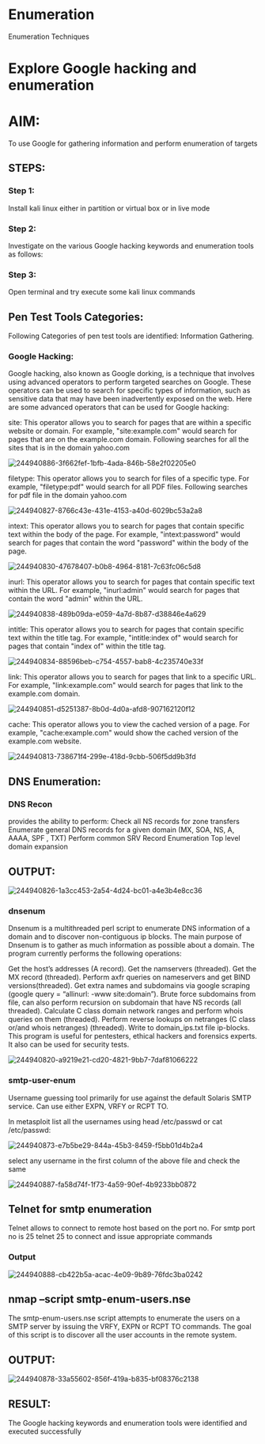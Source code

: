 # Enumeration
Enumeration Techniques

# Explore Google hacking and enumeration 

# AIM:

To use Google for gathering information and perform enumeration of targets

## STEPS:

### Step 1:

Install kali linux either in partition or virtual box or in live mode

### Step 2:

Investigate on the various Google hacking keywords and enumeration tools as follows:


### Step 3:
Open terminal and try execute some kali linux commands

## Pen Test Tools Categories:  

Following Categories of pen test tools are identified:
Information Gathering.

### Google Hacking:

Google hacking, also known as Google dorking, is a technique that involves using advanced operators to perform targeted searches on Google. These operators can be used to search for specific types of information, such as sensitive data that may have been inadvertently exposed on the web. Here are some advanced operators that can be used for Google hacking:

site:
This operator allows you to search for pages that are within a specific website or domain. For example, "site:example.com" would search for pages that are on the example.com domain.
Following searches for all the sites that is in the domain yahoo.com

![244940886-3f662fef-1bfb-4ada-846b-58e2f02205e0](https://github.com/prithviraj5703/Enumeration/assets/121418418/70acf706-402f-417f-87bb-bf1d2ea4cdd3)


filetype: 
This operator allows you to search for files of a specific type. For example, "filetype:pdf" would search for all PDF files.
Following searches for pdf file in the domain yahoo.com

![244940827-8766c43e-431e-4153-a40d-6029bc53a2a8](https://github.com/prithviraj5703/Enumeration/assets/121418418/ab27acf6-7aff-4921-8ae6-b4231bdd2262)




intext: 
This operator allows you to search for pages that contain specific text within the body of the page. For example, "intext:password" would search for pages that contain the word "password" within the body of the page.

![244940830-47678407-b0b8-4964-8181-7c63fc06c5d8](https://github.com/prithviraj5703/Enumeration/assets/121418418/02c8c6c4-a98c-41e3-91cd-e31fa31efaba)



inurl: 
This operator allows you to search for pages that contain specific text within the URL. For example, "inurl:admin" would search for pages that contain the word "admin" within the URL.

![244940838-489b09da-e059-4a7d-8b87-d38846e4a629](https://github.com/prithviraj5703/Enumeration/assets/121418418/c19ac69f-cdb6-4922-af7b-2323de114c10)



intitle: 
This operator allows you to search for pages that contain specific text within the title tag. For example, "intitle:index of" would search for pages that contain "index of" within the title tag.

![244940834-88596beb-c754-4557-bab8-4c235740e33f](https://github.com/prithviraj5703/Enumeration/assets/121418418/55f07523-0bad-4390-9cc1-eeccd84d422a)


link:
This operator allows you to search for pages that link to a specific URL. For example, "link:example.com" would search for pages that link to the example.com domain.

![244940851-d5251387-8b0d-4d0a-afd8-907162120f12](https://github.com/prithviraj5703/Enumeration/assets/121418418/a04a7f82-0dfa-45f1-a5cb-b0946cf81a74)


cache: 
This operator allows you to view the cached version of a page. For example, "cache:example.com" would show the cached version of the example.com website.

![244940813-738671f4-299e-418d-9cbb-506f5dd9b3fd](https://github.com/prithviraj5703/Enumeration/assets/121418418/a1bcadcd-21f1-42be-808e-aa3617a306f9)


 
## DNS Enumeration:


### DNS Recon
provides the ability to perform:
Check all NS records for zone transfers
Enumerate general DNS records for a given domain (MX, SOA, NS, A, AAAA, SPF , TXT)
Perform common SRV Record Enumeration
Top level domain expansion

## OUTPUT:

![244940826-1a3cc453-2a54-4d24-bc01-a4e3b4e8cc36](https://github.com/prithviraj5703/Enumeration/assets/121418418/196587e6-a50a-4c39-8da7-6da2332619bd)


### dnsenum
Dnsenum is a multithreaded perl script to enumerate DNS information of a domain and to discover non-contiguous ip blocks. The main purpose of Dnsenum is to gather as much information as possible about a domain. The program currently performs the following operations:

Get the host’s addresses (A record).
Get the namservers (threaded).
Get the MX record (threaded).
Perform axfr queries on nameservers and get BIND versions(threaded).
Get extra names and subdomains via google scraping (google query = “allinurl: -www site:domain”).
Brute force subdomains from file, can also perform recursion on subdomain that have NS records (all threaded).
Calculate C class domain network ranges and perform whois queries on them (threaded).
Perform reverse lookups on netranges (C class or/and whois netranges) (threaded).
Write to domain_ips.txt file ip-blocks.
This program is useful for pentesters, ethical hackers and forensics experts. It also can be used for security tests.

![244940820-a9219e21-cd20-4821-9bb7-7daf81066222](https://github.com/prithviraj5703/Enumeration/assets/121418418/10421e2e-3041-4fca-b031-2124cb706a76)



### smtp-user-enum
Username guessing tool primarily for use against the default Solaris SMTP service. Can use either EXPN, VRFY or RCPT TO.


In metasploit list all the usernames using head /etc/passwd or cat /etc/passwd:


![244940873-e7b5be29-844a-45b3-8459-f5bb01d4b2a4](https://github.com/prithviraj5703/Enumeration/assets/121418418/2a6bf0ee-3001-4d93-b3bd-b46d4d08a344)


select any username in the first column of the above file and check the same


![244940887-fa58d74f-1f73-4a59-90ef-4b9233bb0872](https://github.com/prithviraj5703/Enumeration/assets/121418418/3784c569-0432-43c5-96a9-5e98d532a60c)


## Telnet for smtp enumeration

Telnet allows to connect to remote host based on the port no. For smtp port no is 25
telnet <host address> 25 to connect
and issue appropriate commands
  
 ### Output

 ![244940888-cb422b5a-acac-4e09-9b89-76fdc3ba0242](https://github.com/prithviraj5703/Enumeration/assets/121418418/467982e5-68ca-4027-9f9b-bcbe0872fe59)

  
  

## nmap –script smtp-enum-users.nse <hostname>

The smtp-enum-users.nse script attempts to enumerate the users on a SMTP server by issuing the VRFY, EXPN or RCPT TO commands. The goal of this script is to discover all the user accounts in the remote system.


## OUTPUT:


![244940878-33a55602-856f-419a-b835-bf08376c2138](https://github.com/prithviraj5703/Enumeration/assets/121418418/7f9dab13-dc7c-4320-9dc5-35d26487b91d)


## RESULT:
The Google hacking keywords and enumeration tools were identified and executed successfully

